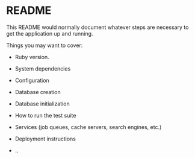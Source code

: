 # README

This README would normally document whatever steps are necessary to get the
application up and running.

Things you may want to cover:

* Ruby version.

* System dependencies

* Configuration

* Database creation

* Database initialization

* How to run the test suite

* Services (job queues, cache servers, search engines, etc.)

* Deployment instructions

* ..

